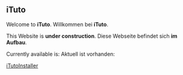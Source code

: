 ## iTuto

Welcome to **iTuto**.
Willkommen bei **iTuto**.


This Website is **under construction**.
Diese Webseite befindet sich **im Aufbau**.


Currently available is:
Aktuell ist vorhanden:

[iTutoInstaller](./iTutoInstaller)
